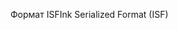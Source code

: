<span data-ttu-id="a0c3e-101">Формат ISF</span><span class="sxs-lookup"><span data-stu-id="a0c3e-101">Ink Serialized Format (ISF)</span></span>